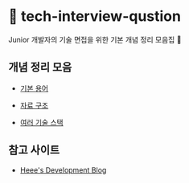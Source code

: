 # 📱 tech-interview-qustion

Junior 개발자의 기술 면접을 위한 기본 개념 정리 모음집 🐣

## 개념 정리 모음

- [기본 용어](https://github.com/wwlee94/tech-interview-question/tree/master/basic-concept/README.md)

- [자료 구조](https://github.com/wwlee94/tech-interview-question/tree/master/data-structure/README.md)

- [여러 기술 스택](https://github.com/wwlee94/tech-interview-question/tree/master/skill-stack/README.md)

## 참고 사이트

- [Heee's Development Blog](https://gmlwjd9405.github.io/)
